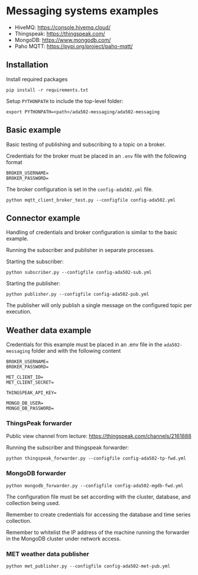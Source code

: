 # Messaging systems examples

- HiveMQ: https://console.hivemq.cloud/
- Thingspeak: https://thingspeak.com/
- MongoDB: https://www.mongodb.com/
- Paho MQTT: https://pypi.org/project/paho-mqtt/

## Installation

Install required packages

```
pip install -r requirements.txt
```

Setup `PYTHONPATH` to include the top-level folder:

```
export PYTHONPATH=<path>/ada502-messaging/ada502-messaging
```

## Basic example

Basic testing of publishing and subscribing to a topic on a broker.

Credentials for the broker must be placed in an `.env` file with the following format

```
BROKER_USERNAME=
BROKER_PASSWORD=
```

The broker configuration is set in the `config-ada502.yml` file.

```
python mqtt_client_broker_test.py --configfile config-ada502.yml 
```

## Connector example

Handling of credentials and broker configuration is similar to the basic example.

Running the subscriber and publisher in separate processes.

Starting the subscriber:

```
python subscriber.py --configfile config-ada502-sub.yml 
```

Starting the publisher:

``` 
python publisher.py --configfile config-ada502-pub.yml 
```

The publisher will only publish a single message on the configured topic per execution.

## Weather data example

Credentials for this example must be placed in an .env file in the `ada502-messaging` folder and with the following content

```
BROKER_USERNAME=
BROKER_PASSWORD=

MET_CLIENT_ID=
MET_CLIENT_SECRET=

THINGSPEAK_API_KEY=

MONGO_DB_USER=
MONGO_DB_PASSWORD=
```

### ThingsPeak forwarder

Public view channel from lecture: https://thingspeak.com/channels/2161888

Running the subscriber and thingspeak forwarder:

```
python thingspeak_forwarder.py --configfile config-ada502-tp-fwd.yml 
```


### MongoDB forwarder

```
python mongodb_forwarder.py --configfile config-ada502-mgdb-fwd.yml 
```

The configuration file must be set according with the cluster, database, and collection being used.

Remember to create credentials for accessing the database and time series collection.

Remember to whitelist the IP address of the machine running the forwarder in the MongoDB cluster under network access.

### MET weather data publisher

```
python met_publisher.py --configfile config-ada502-met-pub.yml
```